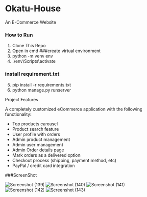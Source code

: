# Okatu-House
An E-Commerce Website
### How to Run 


1. Clone This Repo
2. Open in cmd
###create virtual environment
3. python -m venv env
4. .\env\Scripts\activate
### install requirement.txt
5. pip install -r requirements.txt 
6. python manage.py runserver


 Project Features

A completely customized eCommerce application  with the following functionality:

- Top products carousel
- Product search feature
- User profile with orders
- Admin product management
- Admin user management
- Admin Order details page
- Mark orders as a delivered option
- Checkout process (shipping, payment method, etc)
- PayPal / credit card integration


###ScreenShot

![Screenshot (139)](https://github.com/Rohan5993/Okatu-House/assets/77385365/5eb9179f-03fd-4bda-aecf-02f56e6a7616)
![Screenshot (140)](https://github.com/Rohan5993/Okatu-House/assets/77385365/73f64fa5-2e9e-407e-819e-49efc93be9d2)
![Screenshot (141)](https://github.com/Rohan5993/Okatu-House/assets/77385365/4eae0fd6-b940-42c9-91a3-f3b4fd76425b)
![Screenshot (142)](https://github.com/Rohan5993/Okatu-House/assets/77385365/bfc599ac-b9ea-461f-81bd-d987dd83a270)
![Screenshot (143)](https://github.com/Rohan5993/Okatu-House/assets/77385365/dd94459e-5af9-4b0e-866c-64113966204c)
